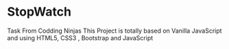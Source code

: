 # StopWatch
Task From Codding Ninjas
This Project is totally based on Vanilla JavaScript
and using HTML5, CSS3 , Bootstrap and JavaScript
